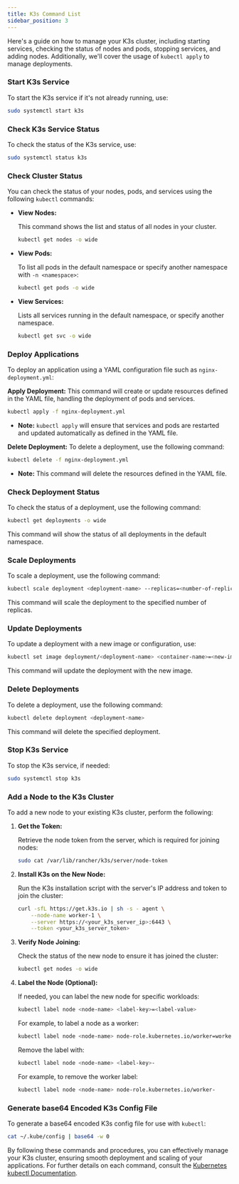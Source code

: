 ```yaml
---
title: K3s Command List
sidebar_position: 3
---
```


Here's a guide on how to manage your K3s cluster, including starting services, checking the status of nodes and pods, stopping services, and adding nodes. Additionally, we'll cover the usage of `kubectl apply` to manage deployments.

### Start K3s Service

To start the K3s service if it's not already running, use:

```bash
sudo systemctl start k3s
```

### Check K3s Service Status

To check the status of the K3s service, use:

```bash
sudo systemctl status k3s
```

### Check Cluster Status

You can check the status of your nodes, pods, and services using the following `kubectl` commands:

- **View Nodes:**

    This command shows the list and status of all nodes in your cluster.

    ```bash
    kubectl get nodes -o wide
    ```

- **View Pods:**

    To list all pods in the default namespace or specify another namespace with `-n <namespace>`:

    ```bash
    kubectl get pods -o wide
    ```

- **View Services:**

    Lists all services running in the default namespace, or specify another namespace.

    ```bash
    kubectl get svc -o wide
    ```

### Deploy Applications

To deploy an application using a YAML configuration file such as `nginx-deployment.yml`:

**Apply Deployment:**
This command will create or update resources defined in the YAML file, handling the deployment of pods and services.

```bash
kubectl apply -f nginx-deployment.yml
```

- **Note:** `kubectl apply` will ensure that services and pods are restarted and updated automatically as defined in the YAML file.

**Delete Deployment:**
To delete a deployment, use the following command:

```bash
kubectl delete -f nginx-deployment.yml
```

- **Note:** This command will delete the resources defined in the YAML file.

### Check Deployment Status

To check the status of a deployment, use the following command:

```bash
kubectl get deployments -o wide
```

This command will show the status of all deployments in the default namespace.

### Scale Deployments

To scale a deployment, use the following command:

```bash
kubectl scale deployment <deployment-name> --replicas=<number-of-replicas>
```

This command will scale the deployment to the specified number of replicas.

### Update Deployments

To update a deployment with a new image or configuration, use:

```bash
kubectl set image deployment/<deployment-name> <container-name>=<new-image>
```

This command will update the deployment with the new image.

### Delete Deployments

To delete a deployment, use the following command:

```bash
kubectl delete deployment <deployment-name>
```

This command will delete the specified deployment.

### Stop K3s Service

To stop the K3s service, if needed:

```bash
sudo systemctl stop k3s
```

### Add a Node to the K3s Cluster

To add a new node to your existing K3s cluster, perform the following:

1. **Get the Token:**

    Retrieve the node token from the server, which is required for joining nodes:

    ```bash
    sudo cat /var/lib/rancher/k3s/server/node-token
    ```

2. **Install K3s on the New Node:**

    Run the K3s installation script with the server's IP address and token to join the cluster:

    ```bash
    curl -sfL https://get.k3s.io | sh -s - agent \
        --node-name worker-1 \
        --server https://<your_k3s_server_ip>:6443 \
        --token <your_k3s_server_token>
    ```

3. **Verify Node Joining:**

    Check the status of the new node to ensure it has joined the cluster:

    ```bash
    kubectl get nodes -o wide
    ```

4. **Label the Node (Optional):**

    If needed, you can label the new node for specific workloads:

    ```bash
    kubectl label node <node-name> <label-key>=<label-value>
    ```

    For example, to label a node as a worker:

    ```bash
    kubectl label node <node-name> node-role.kubernetes.io/worker=worker
    ```

    Remove the label with:

    ```bash
    kubectl label node <node-name> <label-key>-
    ```

    For example, to remove the worker label:

    ```bash
    kubectl label node <node-name> node-role.kubernetes.io/worker-
    ```

### Generate base64 Encoded K3s Config File

To generate a base64 encoded K3s config file for use with `kubectl`:

```bash
cat ~/.kube/config | base64 -w 0
```

By following these commands and procedures, you can effectively manage your K3s cluster, ensuring smooth deployment and scaling of your applications. For further details on each command, consult the [Kubernetes kubectl Documentation](https://kubernetes.io/docs/reference/kubectl/).
